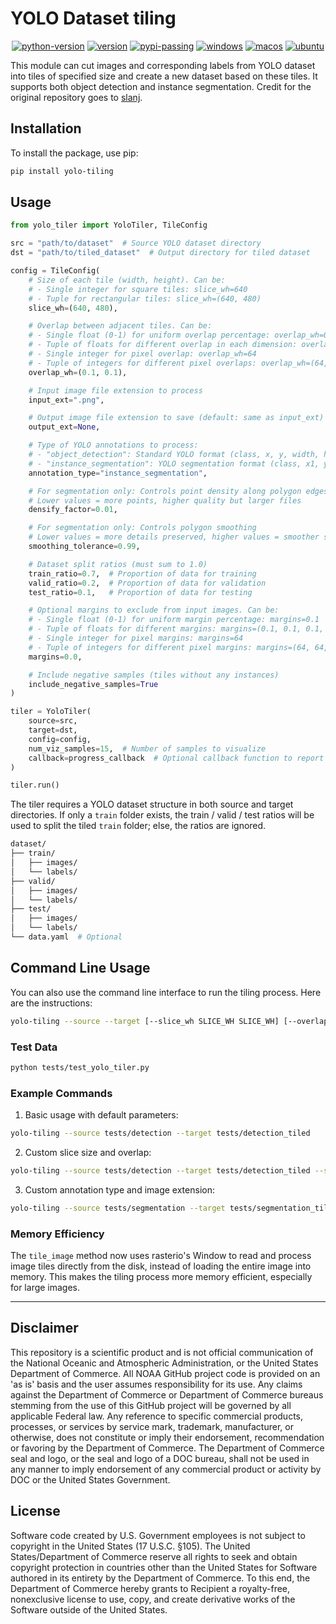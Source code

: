 # YOLO Dataset tiling

<div align="center">

[![python-version](https://img.shields.io/pypi/pyversions/yolo-tiling.svg)](https://pypi.org/project/yolo-tiling)
[![version](https://img.shields.io/pypi/v/yolo-tiling.svg)](https://pypi.python.org/pypi/yolo-tiling)
[![pypi-passing](https://github.com/Jordan-Pierce/yolo-tiling/actions/workflows/pypi.yml/badge.svg)](https://pypi.org/project/yolo-tiling)
[![windows](https://github.com/Jordan-Pierce/yolo-tiling/actions/workflows/windows.yml/badge.svg)](https://pypi.org/project/yolo-tiling)
[![macos](https://github.com/Jordan-Pierce/yolo-tiling/actions/workflows/macos.yml/badge.svg)](https://pypi.org/project/yolo-tiling)
[![ubuntu](https://github.com/Jordan-Pierce/yolo-tiling/actions/workflows/ubuntu.yml/badge.svg)](https://pypi.org/project/yolo-tiling)
</div>

This module can cut images and corresponding labels from YOLO dataset into tiles of specified size and create a
new dataset based on these tiles. It supports both object detection and instance segmentation. Credit for the original
repository goes to [slanj](https://github.com/slanj/yolo-tiling).


## Installation

To install the package, use pip:

```bash
pip install yolo-tiling
```

## Usage

```python
from yolo_tiler import YoloTiler, TileConfig

src = "path/to/dataset"  # Source YOLO dataset directory
dst = "path/to/tiled_dataset"  # Output directory for tiled dataset

config = TileConfig(
    # Size of each tile (width, height). Can be:
    # - Single integer for square tiles: slice_wh=640
    # - Tuple for rectangular tiles: slice_wh=(640, 480)
    slice_wh=(640, 480),

    # Overlap between adjacent tiles. Can be:
    # - Single float (0-1) for uniform overlap percentage: overlap_wh=0.1
    # - Tuple of floats for different overlap in each dimension: overlap_wh=(0.1, 0.1)
    # - Single integer for pixel overlap: overlap_wh=64
    # - Tuple of integers for different pixel overlaps: overlap_wh=(64, 48)
    overlap_wh=(0.1, 0.1),

    # Input image file extension to process
    input_ext=".png",

    # Output image file extension to save (default: same as input_ext)
    output_ext=None,

    # Type of YOLO annotations to process:
    # - "object_detection": Standard YOLO format (class, x, y, width, height)
    # - "instance_segmentation": YOLO segmentation format (class, x1, y1, x2, y2, ...)
    annotation_type="instance_segmentation",

    # For segmentation only: Controls point density along polygon edges
    # Lower values = more points, higher quality but larger files
    densify_factor=0.01,

    # For segmentation only: Controls polygon smoothing
    # Lower values = more details preserved, higher values = smoother shapes
    smoothing_tolerance=0.99,

    # Dataset split ratios (must sum to 1.0)
    train_ratio=0.7,  # Proportion of data for training
    valid_ratio=0.2,  # Proportion of data for validation
    test_ratio=0.1,   # Proportion of data for testing

    # Optional margins to exclude from input images. Can be:
    # - Single float (0-1) for uniform margin percentage: margins=0.1
    # - Tuple of floats for different margins: margins=(0.1, 0.1, 0.1, 0.1)
    # - Single integer for pixel margins: margins=64
    # - Tuple of integers for different pixel margins: margins=(64, 64, 64, 64)
    margins=0.0,

    # Include negative samples (tiles without any instances)
    include_negative_samples=True
)

tiler = YoloTiler(
    source=src,
    target=dst,
    config=config,
    num_viz_samples=15,  # Number of samples to visualize
    callback=progress_callback  # Optional callback function to report progress
)

tiler.run()
```

The tiler requires a YOLO dataset structure in both source and target directories. If only a `train` folder exists, the train / valid / test ratios will be used to split the tiled `train` folder; else, the ratios are ignored.

```bash
dataset/
├── train/
│   ├── images/
│   └── labels/
├── valid/
│   ├── images/
│   └── labels/
├── test/
│   ├── images/
│   └── labels/
└── data.yaml  # Optional
```

## Command Line Usage

You can also use the command line interface to run the tiling process. Here are the instructions:

```bash
yolo-tiling --source --target [--slice_wh SLICE_WH SLICE_WH] [--overlap_wh OVERLAP_WH OVERLAP_WH] [--input_ext INPUT_EXT] [--output_ext OUTPUT_EXT] [--annotation_type ANNOTATION_TYPE] [--densify_factor DENSIFY_FACTOR] [--smoothing_tolerance SMOOTHING_TOLERANCE] [--train_ratio TRAIN_RATIO] [--valid_ratio VALID_RATIO] [--test_ratio TEST_RATIO] [--margins MARGINS] [--include_negative_samples INCLUDE_NEGATIVE_SAMPLES]
```

### Test Data
```bash
python tests/test_yolo_tiler.py
```

### Example Commands

1. Basic usage with default parameters:
```bash
yolo-tiling --source tests/detection --target tests/detection_tiled
```

2. Custom slice size and overlap:
```bash
yolo-tiling --source tests/detection --target tests/detection_tiled --slice_wh 640 480 --overlap_wh 0.1 0.1
```

3. Custom annotation type and image extension:
```bash
yolo-tiling --source tests/segmentation --target tests/segmentation_tiled --annotation_type instance_segmentation --input_ext .jpg --output_ext .png
```

### Memory Efficiency

The `tile_image` method now uses rasterio's Window to read and process image tiles directly from the disk, instead of loading the entire image into memory. This makes the tiling process more memory efficient, especially for large images.

---
## Disclaimer

This repository is a scientific product and is not official communication of the National
Oceanic and Atmospheric Administration, or the United States Department of Commerce. All NOAA
GitHub project code is provided on an 'as is' basis and the user assumes responsibility for its
use. Any claims against the Department of Commerce or Department of Commerce bureaus stemming from
the use of this GitHub project will be governed by all applicable Federal law. Any reference to
specific commercial products, processes, or services by service mark, trademark, manufacturer, or
otherwise, does not constitute or imply their endorsement, recommendation or favoring by the
Department of Commerce. The Department of Commerce seal and logo, or the seal and logo of a DOC
bureau, shall not be used in any manner to imply endorsement of any commercial product or activity
by DOC or the United States Government.


## License

Software code created by U.S. Government employees is not subject to copyright in the United States
(17 U.S.C. §105). The United States/Department of Commerce reserve all rights to seek and obtain
copyright protection in countries other than the United States for Software authored in its
entirety by the Department of Commerce. To this end, the Department of Commerce hereby grants to
Recipient a royalty-free, nonexclusive license to use, copy, and create derivative works of the
Software outside of the United States.
